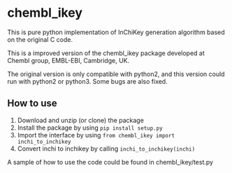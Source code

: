# chembl_ikey

This is pure python implementation of InChiKey generation algorithm based on the original C code.

This is a improved version of the chembl_ikey package developed at Chembl group, EMBL-EBI, Cambridge, UK.

The original version is only compatible with python2, and this version could run with python2 or python3. Some bugs are also fixed.

## How to use

1. Download and unzip (or clone) the package
2. Install the package by using `pip install setup.py`
3. Import the interface by using `from chembl_ikey import inchi_to_inchikey`
4. Convert inchi to inchikey by calling `inchi_to_inchikey(inchi)`

A sample of how to use the code could be found in chembl_ikey/test.py 
